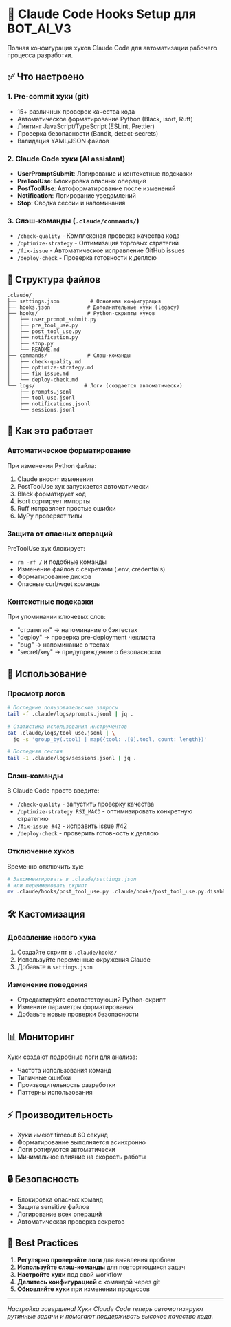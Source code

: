 # 🎣 Claude Code Hooks Setup для BOT_AI_V3

Полная конфигурация хуков Claude Code для автоматизации рабочего процесса разработки.

## ✅ Что настроено

### 1. **Pre-commit хуки** (git)

- 15+ различных проверок качества кода
- Автоматическое форматирование Python (Black, isort, Ruff)
- Линтинг JavaScript/TypeScript (ESLint, Prettier)
- Проверка безопасности (Bandit, detect-secrets)
- Валидация YAML/JSON файлов

### 2. **Claude Code хуки** (AI assistant)

- **UserPromptSubmit**: Логирование и контекстные подсказки
- **PreToolUse**: Блокировка опасных операций
- **PostToolUse**: Автоформатирование после изменений
- **Notification**: Логирование уведомлений
- **Stop**: Сводка сессии и напоминания

### 3. **Слэш-команды** (`.claude/commands/`)

- `/check-quality` - Комплексная проверка качества кода
- `/optimize-strategy` - Оптимизация торговых стратегий
- `/fix-issue` - Автоматическое исправление GitHub issues
- `/deploy-check` - Проверка готовности к деплою

## 📂 Структура файлов

```text
.claude/
├── settings.json          # Основная конфигурация
├── hooks.json            # Дополнительные хуки (legacy)
├── hooks/                # Python-скрипты хуков
│   ├── user_prompt_submit.py
│   ├── pre_tool_use.py
│   ├── post_tool_use.py
│   ├── notification.py
│   ├── stop.py
│   └── README.md
├── commands/             # Слэш-команды
│   ├── check-quality.md
│   ├── optimize-strategy.md
│   ├── fix-issue.md
│   └── deploy-check.md
└── logs/                # Логи (создается автоматически)
    ├── prompts.jsonl
    ├── tool_use.jsonl
    ├── notifications.jsonl
    └── sessions.jsonl
```

## 🚀 Как это работает

### Автоматическое форматирование

При изменении Python файла:

1. Claude вносит изменения
2. PostToolUse хук запускается автоматически
3. Black форматирует код
4. isort сортирует импорты
5. Ruff исправляет простые ошибки
6. MyPy проверяет типы

### Защита от опасных операций

PreToolUse хук блокирует:

- `rm -rf /` и подобные команды
- Изменение файлов с секретами (.env, credentials)
- Форматирование дисков
- Опасные curl/wget команды

### Контекстные подсказки

При упоминании ключевых слов:

- "стратегия" → напоминание о бэктестах
- "deploy" → проверка pre-deployment чеклиста
- "bug" → напоминание о тестах
- "secret/key" → предупреждение о безопасности

## 🔧 Использование

### Просмотр логов

```bash
# Последние пользовательские запросы
tail -f .claude/logs/prompts.jsonl | jq .

# Статистика использования инструментов
cat .claude/logs/tool_use.jsonl | \
  jq -s 'group_by(.tool) | map({tool: .[0].tool, count: length})'

# Последняя сессия
tail -1 .claude/logs/sessions.jsonl | jq .
```

### Слэш-команды

В Claude Code просто введите:

- `/check-quality` - запустить проверку качества
- `/optimize-strategy RSI_MACD` - оптимизировать конкретную стратегию
- `/fix-issue #42` - исправить issue #42
- `/deploy-check` - проверить готовность к деплою

### Отключение хуков

Временно отключить хук:

```bash
# Закомментировать в .claude/settings.json
# или переименовать скрипт
mv .claude/hooks/post_tool_use.py .claude/hooks/post_tool_use.py.disabled
```

## 🛠️ Кастомизация

### Добавление нового хука

1. Создайте скрипт в `.claude/hooks/`
2. Используйте переменные окружения Claude
3. Добавьте в `settings.json`

### Изменение поведения

- Отредактируйте соответствующий Python-скрипт
- Измените параметры форматирования
- Добавьте новые проверки безопасности

## 📊 Мониторинг

Хуки создают подробные логи для анализа:

- Частота использования команд
- Типичные ошибки
- Производительность разработки
- Паттерны использования

## ⚡ Производительность

- Хуки имеют timeout 60 секунд
- Форматирование выполняется асинхронно
- Логи ротируются автоматически
- Минимальное влияние на скорость работы

## 🔒 Безопасность

- Блокировка опасных команд
- Защита sensitive файлов
- Логирование всех операций
- Автоматическая проверка секретов

## 🎯 Best Practices

1. **Регулярно проверяйте логи** для выявления проблем
2. **Используйте слэш-команды** для повторяющихся задач
3. **Настройте хуки** под свой workflow
4. **Делитесь конфигурацией** с командой через git
5. **Обновляйте хуки** при изменении процессов

---

*Настройка завершена! Хуки Claude Code теперь автоматизируют рутинные
задачи и помогают поддерживать высокое качество кода.*
